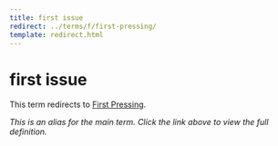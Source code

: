 ```yaml
---
title: first issue
redirect: ../terms/f/first-pressing/
template: redirect.html
---
```


# first issue

This term redirects to [First Pressing](../terms/f/first-pressing/).

*This is an alias for the main term. Click the link above to view the full definition.*
